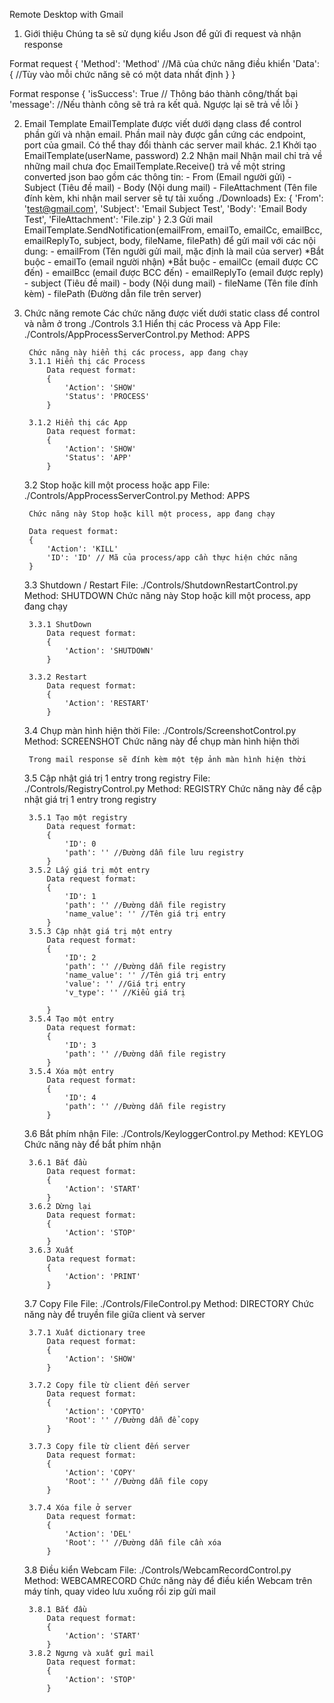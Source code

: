 Remote Desktop with Gmail

1. Giới thiệu
Chúng ta sẽ sử dụng kiểu Json để gửi đi request và nhận response

Format request
{
    'Method': 'Method' //Mã của chức năng điều khiển
    'Data': { 
        //Tùy vào mỗi chức năng sẽ có một data nhất định
    }
}

Format response
{
    'isSuccess': True // Thông báo thành công/thất bại
    'message': //Nếu thành công sẽ trả ra kết quả. Ngược lại sẽ trả về lỗi
}

2. Email Template
EmailTemplate được viết dưới dạng class để control phần gửi và nhận email. Phần mail này được gắn cứng các endpoint, port của gmail. Có thể thay đổi thành các server mail khác.
    2.1 Khởi tạo
        EmailTemplate(userName, password)
    2.2 Nhận mail 
        Nhận mail chỉ trả về những mail chưa đọc
        EmailTemplate.Receive() trả về một string converted json bao gồm các thông tin:
        - From (Email người gửi)
        - Subject (Tiêu đề mail)
        - Body (Nội dung mail)
        - FileAttachment (Tên file đính kèm, khi nhận mail server sẽ tự tải xuống ./Downloads)
    Ex: {
        'From': 'test@gmail.com',
        'Subject': 'Email Subject Test',
        'Body': 'Email Body Test',
        'FileAttachment': 'File.zip'
    }
    2.3 Gửi mail
        EmailTemplate.SendNotification(emailFrom, emailTo, emailCc, emailBcc, emailReplyTo, subject, body, fileName, filePath) để gửi mail với các nội dung:
        - emailFrom (Tên người gửi mail, mặc định là mail của server) *Bắt buộc
        - emailTo (email người nhận) *Bắt buộc
        - emailCc (email được CC đến)
        - emailBcc (email được BCC đến)
        - emailReplyTo (email được reply)
        - subject (Tiêu đề mail)
        - body (Nội dung mail)
        - fileName (Tên file đính kèm)
        - filePath (Đường dẫn file trên server)
3. Chức năng remote
    Các chức năng được viết dưới static class để control và nằm ở trong ./Controls
    3.1 Hiển thị các Process và App
        File: ./Controls/AppProcessServerControl.py
        Method: APPS

        Chức năng này hiển thị các process, app đang chạy
        3.1.1 Hiển thị các Process
            Data request format:
            {
                'Action': 'SHOW'
                'Status': 'PROCESS'
            }

        3.1.2 Hiển thị các App
            Data request format:
            {
                'Action': 'SHOW'
                'Status': 'APP' 
            }

    3.2 Stop hoặc kill một process hoặc app
        File: ./Controls/AppProcessServerControl.py
        Method: APPS

        Chức năng này Stop hoặc kill một process, app đang chạy

        Data request format:
        {
            'Action': 'KILL'
            'ID': 'ID' // Mã của process/app cần thực hiện chức năng
        }

    3.3 Shutdown / Restart
        File: ./Controls/ShutdownRestartControl.py
        Method: SHUTDOWN
        Chức năng này Stop hoặc kill một process, app đang chạy

        3.3.1 ShutDown
            Data request format:
            {
                'Action': 'SHUTDOWN'
            }

        3.3.2 Restart
            Data request format:
            {
                'Action': 'RESTART'
            }
    3.4 Chụp màn hình hiện thời
        File: ./Controls/ScreenshotControl.py
        Method: SCREENSHOT
        Chức năng này để chụp màn hình hiện thời

        Trong mail response sẽ đính kèm một tệp ảnh màn hình hiện thời
    3.5 Cập nhật giá trị 1 entry trong registry
        File: ./Controls/RegistryControl.py
        Method: REGISTRY
        Chức năng này để cập nhật giá trị 1 entry trong registry

        3.5.1 Tạo một registry
            Data request format:
            {
                'ID': 0
                'path': '' //Đường dẫn file lưu registry
            }
        3.5.2 Lấy giá trị một entry
            Data request format:
            {
                'ID': 1
                'path': '' //Đường dẫn file registry
                'name_value': '' //Tên giá trị entry
            }
        3.5.3 Cập nhật giá trị một entry
            Data request format:
            {
                'ID': 2
                'path': '' //Đường dẫn file registry
                'name_value': '' //Tên giá trị entry
                'value': '' //Giá trị entry
                'v_type': '' //Kiểu giá trị 
                
            }
        3.5.4 Tạo một entry
            Data request format:
            {
                'ID': 3
                'path': '' //Đường dẫn file registry
            }
        3.5.4 Xóa một entry
            Data request format:
            {
                'ID': 4
                'path': '' //Đường dẫn file registry
            }
    3.6 Bắt phím nhận
        File: ./Controls/KeyloggerControl.py
        Method: KEYLOG
        Chức năng này để bắt phím nhận

        3.6.1 Bắt đầu
            Data request format:
            {
                'Action': 'START'
            }
        3.6.2 Dừng lại
            Data request format:
            {
                'Action': 'STOP'
            }
        3.6.3 Xuất
            Data request format:
            {
                'Action': 'PRINT'
            }
    3.7 Copy File
        File: ./Controls/FileControl.py
        Method: DIRECTORY
        Chức năng này để truyền file giữa client và server

        3.7.1 Xuất dictionary tree
            Data request format:
            {
                'Action': 'SHOW'
            }
            
        3.7.2 Copy file từ client đến server
            Data request format:
            {
                'Action': 'COPYTO'
                'Root': '' //Đường dẫn để copy
            }
        
        3.7.3 Copy file từ client đến server
            Data request format:
            {
                'Action': 'COPY'
                'Root': '' //Đường dẫn file copy
            }
        
        3.7.4 Xóa file ở server
            Data request format:
            {
                'Action': 'DEL'
                'Root': '' //Đường dẫn file cần xóa
            }
    3.8 Điều kiển Webcam
        File: ./Controls/WebcamRecordControl.py
        Method: WEBCAMRECORD
        Chức năng này để điều kiển Webcam trên máy tính, quay video lưu xuống rồi zip gửi mail

        3.8.1 Bắt đầu
            Data request format:
            {
                'Action': 'START'
            }
        3.8.2 Ngưng và xuất gửi mail
            Data request format:
            {
                'Action': 'STOP'
            }

            


